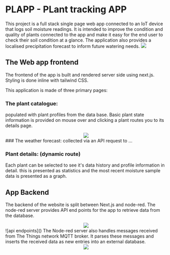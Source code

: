 # PLAPP - PLant tracking APP

This project is a full stack single page web app connected to an IoT device that logs soil moisture readings. It is intended to improve the condition and quality of plants connected to the app and make it easy for the end user to check their soil condition at a glance. The application also provides a localised precipitation forecast to inform future watering needs.
<img src="https://github.com/user-attachments/assets/88b20465-8d90-4ddc-b6a9-cf23ed0f1b57" />
## The Web app frontend
The frontend of the app is built and rendered server side using next.js. Styling is done inline with tailwind CSS.

This application is made of three primary pages:

### The plant catalogue:
populated with plant profiles from the data base. Basic plant state information is provided on mouse over and clicking a plant routes you to its details page.
<div align="center">
<img src="https://github.com/user-attachments/assets/c678f81a-b8cf-496b-9fd0-0a02d6cd5909" />
</div>
### The weather forecast:
collected via an API request to ...

### Plant details: (dynamic route)
Each plant can be selected to see it's data history and profile information in detail.
this is presented as statistics and the most recent moisture sample data is presented as a graph.


## App Backend

The backend of the website is split between Next.js and node-red. The node-red server provides API end points for the app to retrieve data from the database.
<div align="center">
<img align = "center" src="https://github.com/user-attachments/assets/664dbfde-d615-473b-a08f-a4570e709188" />
</div>
![api endpoints]()
The Node-red server also handles messages received from The Things network MQTT broker. It parses these messages and inserts the received data as new entries into an external database.
<div align="center">
<img src="https://github.com/user-attachments/assets/f95d0d77-35d4-4965-95fe-d8034d29054b" />
</div>
